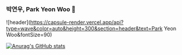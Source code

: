 ### 박연우, Park Yeon Woo 💛
![header](https://capsule-render.vercel.app/api?type=wave&color=auto&height=300&section=header&text=Park Yeon Woo&fontSize=90)


[![Anurag's GitHub stats](https://github-readme-stats.vercel.app/api?username=nyunu)](https://github.com/anuraghazra/github-readme-stats)

<!--
**nyunu/nyunu** is a ✨ _special_ ✨ repository because its `README.md` (this file) appears on your GitHub profile.

Here are some ideas to get you started:

- 🔭 I’m currently working on ...
- 🌱 I’m currently learning ...
- 👯 I’m looking to collaborate on ...
- 🤔 I’m looking for help with ...
- 💬 Ask me about ...
- 📫 How to reach me: ...
- 😄 Pronouns: ...
- ⚡ Fun fact: ...
-->

